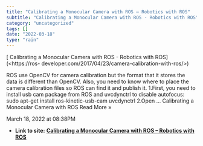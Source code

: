 ```yaml
---
title: "Calibrating a Monocular Camera with ROS – Robotics with ROS"
subtitle: "Calibrating a Monocular Camera with ROS - Robotics with ROS"
category: "uncategorized"
tags: []
date: "2022-03-18"
type: "rain"
---
```

[ Calibrating a Monocular Camera with ROS - Robotics with ROS](<https://ros-
developer.com/2017/04/23/camera-calibration-with-ros/>)

ROS use OpenCV for camera calibration but the format that it stores the data
is different than OpenCV. Also, you need to know where to place the camera
calibration files so ROS can find it and publish it. 1.First, you need to
install usb cam package from ROS and uvcdynctrl to disable autofocus: sudo
apt-get install ros-kinetic-usb-cam uvcdynctrl 2.Open … Calibrating a
Monocular Camera with ROS Read More »

March 18, 2022 at 08:38PM


* **Link to site:** **[Calibrating a Monocular Camera with ROS – Robotics with ROS](None)**